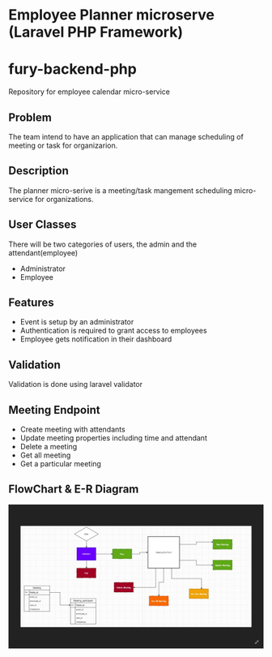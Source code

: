 #  Employee Planner microserve (Laravel PHP Framework)
# fury-backend-php
Repository for employee calendar micro-service

## Problem
The team intend to have an application that can manage scheduling of meeting or task for organizarion.

## Description
The planner micro-serive is a meeting/task mangement scheduling micro-service for organizations.

## User Classes
There will be two categories of users, the admin and the attendant(employee)
* Administrator
* Employee

## Features
* Event is setup by an administrator
* Authentication is required to grant access to employees
* Employee gets notification in their dashboard

## Validation
Validation is done using laravel validator

## Meeting Endpoint
* Create meeting with attendants
* Update meeting properties including time and attendant
* Delete a meeting
* Get all meeting
* Get a particular meeting 

## FlowChart & E-R Diagram
![](2020-06-12-17-35-41.png)
